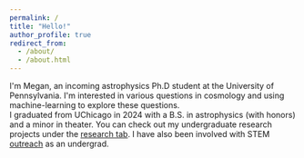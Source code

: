 ```yaml
---
permalink: /
title: "Hello!"
author_profile: true
redirect_from: 
  - /about/
  - /about.html
---
```


I'm Megan, an incoming astrophysics Ph.D student at the University of Pennsylvania. I'm interested in various questions in cosmology and using machine-learning to explore these questions.\
I graduated from UChicago in 2024 with a B.S. in astrophysics (with honors) and a minor in theater. You can check out my undergraduate research projects under the [research tab](https://meganzyf.github.io/research). I have also been involved with STEM [outreach](https://meganzyf.github.io/outreach) as an undergrad. 

